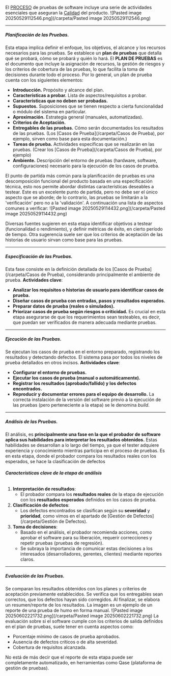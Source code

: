 El [PROCESO](/carpeta/PROCESO) de pruebas de software incluye una serie de actividades esenciales que aseguran la [Calidad](/carpeta/Calidad) del producto.
![Pasted image 20250529112546.png](/carpeta/Pasted image 20250529112546.png)
****
##### **Planificación de las Pruebas.**
Esta etapa implica definir el enfoque, los objetivos, el alcance y los recursos necesarios para las pruebas. Se establece un **plan de pruebas** que detalla qué se probará, cómo se probará y quién lo hará.
El **PLAN DE PRUEBAS** es el documento que incluye la asignación de recursos, la gestión de riesgos y los criterios de cobertura de las pruebas, lo que facilita la toma de decisiones durante todo el proceso.
Por lo general, un plan de prueba cuenta con los siguientes elementos:
- **Introducción.** Propósito y alcance del plan.
- **Características a probar.** Lista de aspectos/requisitos a probar.
- **Características que no deben ser probadas.** 
- **Supuestos.** Suposiciones que se tienen respecto a cierta funcionalidad o módulo del sistema en particular.
- **Aproximación.** Estrategia general (manuales, automatizadas).
- **Criterios de Aceptación.** 
- **Entregables de las pruebas.** Cómo serán documentados los resultados de las pruebas. (Los [Casos de Prueba](/carpeta/Casos de Prueba), por ejemplo, sirven como base para esta documentación.)
- **Tareas de prueba.** Actividades específicas que se realizarán en las pruebas. (Crear los [Casos de Prueba](/carpeta/Casos de Prueba), por ejemplo)
- **Ambiente.** Descripción del entorno de pruebas (hardware, software, configuraciones) necesario para la ejecución de los casos de prueba.

El punto de partida más común para la planificación de pruebas es una descomposición funcional del producto basada en una especificación técnica, esto nos permite abordar distintas características deseables a testear. Este es un excelente punto de partida, pero no debe ser el único aspecto que se aborde; de lo contrario, las pruebas se limitarán a la 'verificación' pero no a la 'validación'. A continuación una lista de aspectos comunes a verificar: ![Pasted image 20250529114432.png](/carpeta/Pasted image 20250529114432.png)

Diversas fuentes sugieren en esta etapa identificar objetivos a testear (funcionalidad o rendimiento), y definir métricas de éxito, en cierto período de tiempo. Otra sugerencia suele ser que los criterios de aceptación de las historias de usuario sirvan como base para las pruebas.
****
##### **Especificación de las Pruebas.**
Esta fase consiste en la definición detallada de los [Casos de Prueba](/carpeta/Casos de Prueba), considerando principalmente el ambiente de prueba.
**Actividades clave**:
- **Analizar los requisitos o historias de usuario para identificar casos de prueba.**
- **Diseñar casos de prueba con entradas, pasos y resultados esperados.**
- **Preparar datos de prueba (reales o simulados).**
- **Priorizar casos de prueba según riesgos o criticidad.**
Es crucial en esta etapa asegurarse de que los requerimientos sean testeables, es decir, que puedan ser verificados de manera adecuada mediante pruebas.
****
##### **Ejecución de las Pruebas.**
Se ejecutan los casos de prueba en el entorno preparado, registrando los resultados y detectando defectos. El sistema pasa por todos los niveles de prueba detallados en otros incisos.
**Actividades clave**:
- **Configurar el entorno de pruebas.**
- **Ejecutar los casos de prueba (manual o automáticamente).**
- **Registrar los resultados (aprobado/fallido) y los defectos encontrados.**
- **Reproducir y documentar errores para el equipo de desarrollo.**
La correcta instalación de la versión del software previo a la ejecución de las pruebas (pero perteneciente a la etapa) se le denomina *build*. 
****
##### **Análisis de las Pruebas.**
El análisis, es **principalmente una fase en la que el probador de software aplica sus habilidades para interpretar los resultados obtenidos.** Estas habilidades se desarrollan a lo largo del tiempo, ya que el tester adquiere experiencia y conocimiento mientras participa en el proceso de pruebas.
Es en esta etapa, donde el probador compara los resultados reales con los esperados, se hace la clasificación de defectos
###### **Características clave de la etapa de análisis**
1. **Interpretación de resultados**:
    - El probador compara los **resultados reales** de la etapa de ejecución con los **resultados esperados** definidos en los casos de prueba.
2. **Clasificación de defectos**:
    - Los defectos encontrados se clasifican según su **severidad** y **prioridad**, como vimos en el apartado de [Gestión de Defectos](/carpeta/Gestión de Defectos).
3. **Toma de decisiones**:
    - Basado en el análisis, el probador recomienda acciones, como aprobar el software para su liberación, requerir correcciones y repetir pruebas (pruebas de regresión).
    - Se subraya la importancia de comunicar estas decisiones a los interesados (desarrolladores, gerentes, clientes) mediante reportes claros.
****
##### **Evaluación de las Pruebas.**
Se comparan los resultados obtenidos con los planes y criterios de aceptación previamente establecidos.
Se verifica que los entregables sean correctos, que los defectos hayan sido corregidos. 
Al finalizar, se elabora un resumen/reporte de los resultados. 
La imagen es un ejemplo de un reporte de una prueba de humo en forma manual.
![Pasted image 20250602221732.png](/carpeta/Pasted image 20250602221732.png)
La evaluación sobre si el software cumple con los criterios de salida definidos en el plan de pruebas, suele tener en cuenta aspectos como:
- Porcentaje mínimo de casos de prueba aprobados.
- Ausencia de defectos críticos o de alta severidad.
- Cobertura de requisitos alcanzada.

No está de más decir que el reporte de esta etapa puede ser completamente automatizado, en herramientas como Qase (plataforma de gestión de pruebas).
